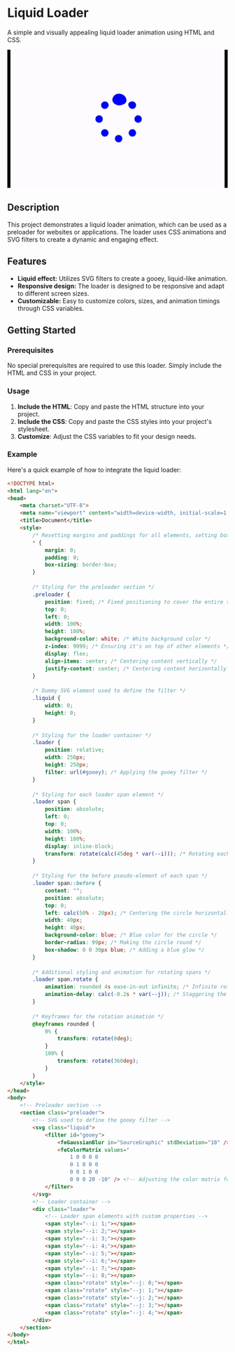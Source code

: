 # Liquid Loader

A simple and visually appealing liquid loader animation using HTML and CSS.

![Preview](https://raw.githubusercontent.com/AshekurRahman/Liquid-Loader/main/preview.gif)

## Description

This project demonstrates a liquid loader animation, which can be used as a preloader for websites or applications. The loader uses CSS animations and SVG filters to create a dynamic and engaging effect.

## Features

- **Liquid effect:** Utilizes SVG filters to create a gooey, liquid-like animation.
- **Responsive design:** The loader is designed to be responsive and adapt to different screen sizes.
- **Customizable:** Easy to customize colors, sizes, and animation timings through CSS variables.

## Getting Started

### Prerequisites

No special prerequisites are required to use this loader. Simply include the HTML and CSS in your project.

### Usage

1. **Include the HTML**: Copy and paste the HTML structure into your project.
2. **Include the CSS**: Copy and paste the CSS styles into your project's stylesheet.
3. **Customize**: Adjust the CSS variables to fit your design needs.

### Example

Here's a quick example of how to integrate the liquid loader:

```html
<!DOCTYPE html>
<html lang="en">
<head>
    <meta charset="UTF-8">
    <meta name="viewport" content="width=device-width, initial-scale=1.0">
    <title>Document</title>
    <style>
        /* Resetting margins and paddings for all elements, setting box-sizing to border-box */
        * {
            margin: 0;
            padding: 0;
            box-sizing: border-box;
        }

        /* Styling for the preloader section */
        .preloader {
            position: fixed; /* Fixed positioning to cover the entire screen */
            top: 0;
            left: 0;
            width: 100%;
            height: 100%;
            background-color: white; /* White background color */
            z-index: 9999; /* Ensuring it's on top of other elements */
            display: flex;
            align-items: center; /* Centering content vertically */
            justify-content: center; /* Centering content horizontally */
        }

        /* Dummy SVG element used to define the filter */
        .liquid {
            width: 0;
            height: 0;
        }

        /* Styling for the loader container */
        .loader {
            position: relative;
            width: 250px;
            height: 250px;
            filter: url(#gooey); /* Applying the gooey filter */
        }

        /* Styling for each loader span element */
        .loader span {
            position: absolute;
            left: 0;
            top: 0;
            width: 100%;
            height: 100%;
            display: inline-block;
            transform: rotate(calc(45deg * var(--i))); /* Rotating each span based on the --i variable */
        }

        /* Styling for the before pseudo-element of each span */
        .loader span::before {
            content: "";
            position: absolute;
            top: 0;
            left: calc(50% - 20px); /* Centering the circle horizontally */
            width: 40px;
            height: 40px;
            background-color: blue; /* Blue color for the circle */
            border-radius: 99px; /* Making the circle round */
            box-shadow: 0 0 30px blue; /* Adding a blue glow */
        }

        /* Additional styling and animation for rotating spans */
        .loader span.rotate {
            animation: rounded 4s ease-in-out infinite; /* Infinite rotation animation */
            animation-delay: calc(-0.2s * var(--j)); /* Staggering the animation delays */
        }

        /* Keyframes for the rotation animation */
        @keyframes rounded {
            0% {
                transform: rotate(0deg);
            }
            100% {
                transform: rotate(360deg);
            }
        }
    </style>
</head>
<body>
    <!-- Preloader section -->
    <section class="preloader">
        <!-- SVG used to define the gooey filter -->
        <svg class="liquid"> 
            <filter id="gooey"> 
                <feGaussianBlur in="SourceGraphic" stdDeviation="10" /> <!-- Blurring the source graphic -->
                <feColorMatrix values="
                    1 0 0 0 0
                    0 1 0 0 0
                    0 0 1 0 0
                    0 0 0 20 -10" /> <!-- Adjusting the color matrix for the gooey effect -->
            </filter> 
        </svg>
        <!-- Loader container -->
        <div class="loader">
            <!-- Loader span elements with custom properties -->
            <span style="--i: 1;"></span>
            <span style="--i: 2;"></span>
            <span style="--i: 3;"></span>
            <span style="--i: 4;"></span>
            <span style="--i: 5;"></span>
            <span style="--i: 6;"></span>
            <span style="--i: 7;"></span>
            <span style="--i: 8;"></span>
            <span class="rotate" style="--j: 0;"></span>
            <span class="rotate" style="--j: 1;"></span>
            <span class="rotate" style="--j: 2;"></span>
            <span class="rotate" style="--j: 3;"></span>
            <span class="rotate" style="--j: 4;"></span>
        </div>
    </section>
</body>
</html>
